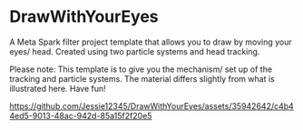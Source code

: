 # DrawWithYourEyes
A Meta Spark filter project template that allows you to draw by moving your eyes/ head. Created using two particle systems and head tracking.

Please note: This template is to give you the mechanism/ set up of the tracking and particle systems. The material differs slightly from what is illustrated here. Have fun!

https://github.com/Jessie12345/DrawWithYourEyes/assets/35942642/c4b44ed5-9013-48ac-942d-85a15f2f20e5

